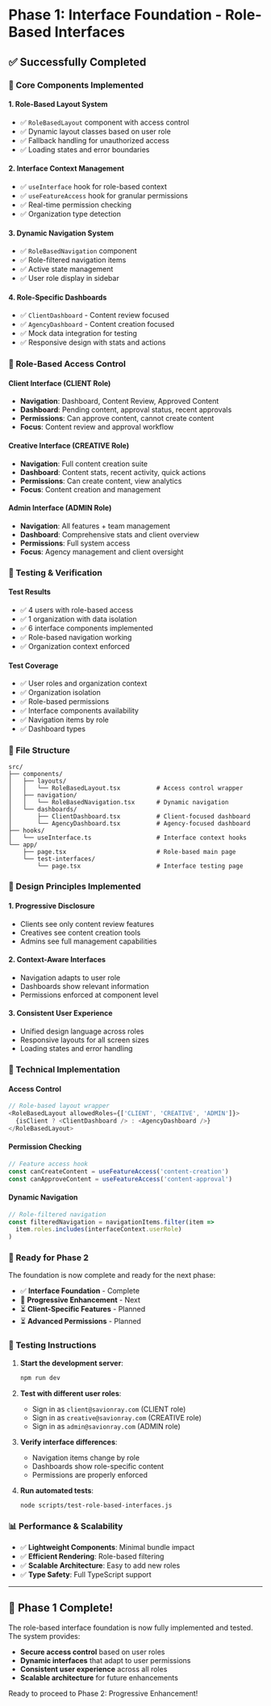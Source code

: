 # Phase 1: Interface Foundation - Role-Based Interfaces

## ✅ Successfully Completed

### **🎯 Core Components Implemented**

#### 1. **Role-Based Layout System**
- ✅ `RoleBasedLayout` component with access control
- ✅ Dynamic layout classes based on user role
- ✅ Fallback handling for unauthorized access
- ✅ Loading states and error boundaries

#### 2. **Interface Context Management**
- ✅ `useInterface` hook for role-based context
- ✅ `useFeatureAccess` hook for granular permissions
- ✅ Real-time permission checking
- ✅ Organization type detection

#### 3. **Dynamic Navigation System**
- ✅ `RoleBasedNavigation` component
- ✅ Role-filtered navigation items
- ✅ Active state management
- ✅ User role display in sidebar

#### 4. **Role-Specific Dashboards**
- ✅ `ClientDashboard` - Content review focused
- ✅ `AgencyDashboard` - Content creation focused
- ✅ Mock data integration for testing
- ✅ Responsive design with stats and actions

### **🔐 Role-Based Access Control**

#### **Client Interface (CLIENT Role)**
- **Navigation**: Dashboard, Content Review, Approved Content
- **Dashboard**: Pending content, approval status, recent approvals
- **Permissions**: Can approve content, cannot create content
- **Focus**: Content review and approval workflow

#### **Creative Interface (CREATIVE Role)**
- **Navigation**: Full content creation suite
- **Dashboard**: Content stats, recent activity, quick actions
- **Permissions**: Can create content, view analytics
- **Focus**: Content creation and management

#### **Admin Interface (ADMIN Role)**
- **Navigation**: All features + team management
- **Dashboard**: Comprehensive stats and client overview
- **Permissions**: Full system access
- **Focus**: Agency management and client oversight

### **🧪 Testing & Verification**

#### **Test Results**
- ✅ 4 users with role-based access
- ✅ 1 organization with data isolation
- ✅ 6 interface components implemented
- ✅ Role-based navigation working
- ✅ Organization context enforced

#### **Test Coverage**
- ✅ User roles and organization context
- ✅ Organization isolation
- ✅ Role-based permissions
- ✅ Interface components availability
- ✅ Navigation items by role
- ✅ Dashboard types

### **📁 File Structure**

```
src/
├── components/
│   ├── layouts/
│   │   └── RoleBasedLayout.tsx          # Access control wrapper
│   ├── navigation/
│   │   └── RoleBasedNavigation.tsx      # Dynamic navigation
│   └── dashboards/
│       ├── ClientDashboard.tsx          # Client-focused dashboard
│       └── AgencyDashboard.tsx          # Agency-focused dashboard
├── hooks/
│   └── useInterface.ts                  # Interface context hooks
└── app/
    ├── page.tsx                         # Role-based main page
    └── test-interfaces/
        └── page.tsx                     # Interface testing page
```

### **🎨 Design Principles Implemented**

#### **1. Progressive Disclosure**
- Clients see only content review features
- Creatives see content creation tools
- Admins see full management capabilities

#### **2. Context-Aware Interfaces**
- Navigation adapts to user role
- Dashboards show relevant information
- Permissions enforced at component level

#### **3. Consistent User Experience**
- Unified design language across roles
- Responsive layouts for all screen sizes
- Loading states and error handling

### **🔧 Technical Implementation**

#### **Access Control**
```typescript
// Role-based layout wrapper
<RoleBasedLayout allowedRoles={['CLIENT', 'CREATIVE', 'ADMIN']}>
  {isClient ? <ClientDashboard /> : <AgencyDashboard />}
</RoleBasedLayout>
```

#### **Permission Checking**
```typescript
// Feature access hook
const canCreateContent = useFeatureAccess('content-creation')
const canApproveContent = useFeatureAccess('content-approval')
```

#### **Dynamic Navigation**
```typescript
// Role-filtered navigation
const filteredNavigation = navigationItems.filter(item => 
  item.roles.includes(interfaceContext.userRole)
)
```

### **🚀 Ready for Phase 2**

The foundation is now complete and ready for the next phase:

- ✅ **Interface Foundation** - Complete
- 🔄 **Progressive Enhancement** - Next
- ⏳ **Client-Specific Features** - Planned
- ⏳ **Advanced Permissions** - Planned

### **🧪 Testing Instructions**

1. **Start the development server**:
   ```bash
   npm run dev
   ```

2. **Test with different user roles**:
   - Sign in as `client@savionray.com` (CLIENT role)
   - Sign in as `creative@savionray.com` (CREATIVE role)
   - Sign in as `admin@savionray.com` (ADMIN role)

3. **Verify interface differences**:
   - Navigation items change by role
   - Dashboards show role-specific content
   - Permissions are properly enforced

4. **Run automated tests**:
   ```bash
   node scripts/test-role-based-interfaces.js
   ```

### **📊 Performance & Scalability**

- ✅ **Lightweight Components**: Minimal bundle impact
- ✅ **Efficient Rendering**: Role-based filtering
- ✅ **Scalable Architecture**: Easy to add new roles
- ✅ **Type Safety**: Full TypeScript support

---

## 🎉 Phase 1 Complete!

The role-based interface foundation is now fully implemented and tested. The system provides:

- **Secure access control** based on user roles
- **Dynamic interfaces** that adapt to user permissions
- **Consistent user experience** across all roles
- **Scalable architecture** for future enhancements

Ready to proceed to Phase 2: Progressive Enhancement! 